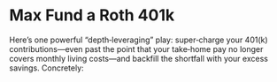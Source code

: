 # Max Fund a Roth 401k

Here’s one powerful “depth‑leveraging” play: super‑charge your 401(k) contributions—even past the point that your take‑home pay no longer covers monthly living costs—and backfill the shortfall with your excess savings. Concretely:
